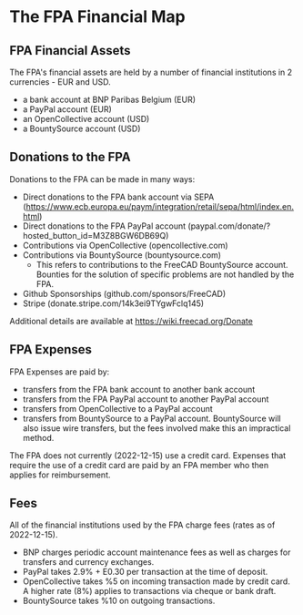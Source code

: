 # The FPA Financial Map


## FPA Financial Assets

The FPA's financial assets are held by a number of financial institutions in 2 
currencies - EUR and USD.

* a bank account at BNP Paribas Belgium (EUR)
* a PayPal account (EUR)
* an OpenCollective account (USD)
* a BountySource account (USD)


## Donations to the FPA 

Donations to the FPA can be made in many ways:

* Direct donations to the FPA bank account via SEPA (https://www.ecb.europa.eu/paym/integration/retail/sepa/html/index.en.html)
* Direct donations to the FPA PayPal account (paypal.com/donate/?hosted_button_id=M3Z8BGW6DB69Q)
* Contributions via OpenCollective (opencollective.com)
* Contributions via BountySource (bountysource.com)
    * This refers to contributions to the FreeCAD BountySource account.  Bounties for the solution of specific problems are not handled by the FPA.
* Github Sponsorships (github.com/sponsors/FreeCAD)
* Stripe (donate.stripe.com/14k3ei9TYgwFclq145)

Additional details are available at https://wiki.freecad.org/Donate


## FPA Expenses

FPA Expenses are paid by:

* transfers from the FPA bank account to another bank account
* transfers from the FPA PayPal account to another PayPal account
* transfers from OpenCollective to a PayPal account
* transfers from BountySource to a PayPal account.  BountySource will also issue wire transfers, but the fees involved make this an impractical method.

The FPA does not currently (2022-12-15) use a credit card.  Expenses that require
the use of a credit card are paid by an FPA member who then applies for reimbursement.


## Fees
All of the financial institutions used by the FPA charge fees (rates as of 2022-12-15).

* BNP charges periodic account maintenance fees as well as charges for transfers and currency exchanges.
* PayPal takes 2.9% + E0.30 per transaction at the time of deposit.
* OpenCollective takes %5 on incoming transaction made by credit card. A higher rate (8%) applies to transactions via cheque or bank draft.
* BountySource takes %10 on outgoing transactions.

